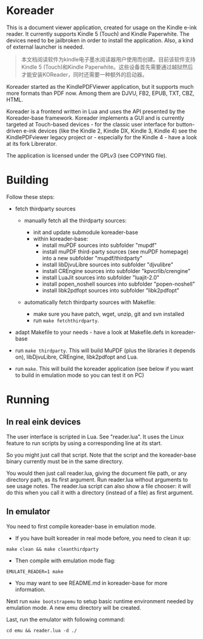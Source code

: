Koreader
========

This is a document viewer application, created for usage on the Kindle e-ink reader.
It currently supports Kindle 5 (Touch) and Kindle Paperwhite. The devices need
to be jailbroken in order to install the application. Also, a kind of external
launcher is needed.
>本文档阅读软件为kindle电子墨水阅读器用户使用而创建。目前该软件支持Kindle 5 (Touch)和Kindle Paperwhite。这些设备首先需要通过越狱然后才能安装KOReader，同时还需要一种额外的启动器。

Koreader started as the KindlePDFViewer application, but it supports much more
formats than PDF now. Among them are DJVU, FB2, EPUB, TXT, CBZ, HTML.

Koreader is a frontend written in Lua and uses the API presented by the
Koreader-base framework. Koreader implements a GUI and is currently targeted
at Touch-based devices - for the classic user interface for button-driven
e-ink devices (like the Kindle 2, Kindle DX, Kindle 3, Kindle 4) see the
KindlePDFviewer legacy project or - especially for the Kindle 4 - have a look
at its fork Librerator.

The application is licensed under the GPLv3 (see COPYING file).


Building
========


Follow these steps:

* fetch thirdparty sources
	* manually fetch all the thirdparty sources:
		* init and update submodule koreader-base
		* within koreader-base:
			* install muPDF sources into subfolder "mupdf"
			* install muPDF third-party sources (see muPDF homepage) into a new
			  subfolder "mupdf/thirdparty"
			* install libDjvuLibre sources into subfolder "djvulibre"
			* install CREngine sources into subfolder "kpvcrlib/crengine"
			* install LuaJit sources into subfolder "luajit-2.0"
			* install popen_noshell sources into subfolder "popen-noshell"
			* install libk2pdfopt sources into subfolder "libk2pdfopt"

	* automatically fetch thirdparty sources with Makefile:
		* make sure you have patch, wget, unzip, git and svn installed
		* run `make fetchthirdparty`.

* adapt Makefile to your needs - have a look at Makefile.defs in koreader-base

* run `make thirdparty`. This will build MuPDF (plus the libraries it depends
  on), libDjvuLibre, CREngine, libk2pdfopt and Lua.

* run `make`. This will build the koreader application (see below if you want
  to build in emulation mode so you can test it on PC)


Running
=======

In real eink devices
---------------------
The user interface is scripted in Lua. See "reader.lua".
It uses the Linux feature to run scripts by using a corresponding line at its
start.

So you might just call that script. Note that the script and the koreader-base
binary currently must be in the same directory.

You would then just call reader.lua, giving the document file path, or any
directory path, as its first argument. Run reader.lua without arguments to see
usage notes.  The reader.lua script can also show a file chooser: it will do
this when you call it with a directory (instead of a file) as first argument.


In emulator
-----------
You need to first compile koreader-base in emulation mode.
  * If you have built koreader in real mode before, you need to clean it up:

```
make clean && make cleanthirdparty
```

  * Then compile with emulation mode flag:

```
EMULATE_READER=1 make
```

  * You may want to see README.md in koreader-base for more information.


Next run `make bootstrapemu` to setup basic runtime environment needed by
emulation mode. A new emu directory will be created.


Last, run the emulator with following command:
```
cd emu && reader.lua -d ./
```
